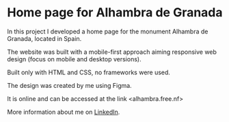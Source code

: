 # Home page for Alhambra de Granada

In this project I developed a home page for the monument Alhambra de Granada, located in Spain.

The website was built with a mobile-first approach aiming responsive web design (focus on mobile and desktop versions).

Built only with HTML and CSS, no frameworks were used.

The design was created by me using Figma.

It is online and can be accessed at the link <alhambra.free.nf>

More information about me on [LinkedIn](https://www.linkedin.com/in/mateus-destefani-fabri-44b205232/).